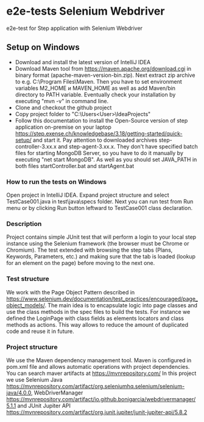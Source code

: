 # e2e-tests Selenium Webdriver

e2e-test for Step application with Selenium Webdriver

## Setup on Windows

- Download and install the latest version of IntelliJ IDEA
- Download Maven tool from <https://maven.apache.org/download.cgi> in binary format (apache-maven-version-bin.zip). Next extract zip archive to e.g. C:\Program Files\Maven. Then you have to set environment variables M2_HOME и MAVEN_HOME as well as add Maven/bin directory to PATH variable. Eventually check your installation by executing "mvn -v"  in command line.
- Clone and checkout the github project
- Copy project folder to "C:\Users\<User>\IdeaProjects\"
- Follow this documentation to install the Open-Source version of step application on-premise on your laptop <https://step.exense.ch/knowledgebase/3.18/getting-started/quick-setup/> and start it. Pay attention to downloaded archives step-controller-3.xx.x and step-agent-3.xx.x. They don't have specified batch files for starting MongoDB Server, so you have to do it manually by executing "net start MongoDB". As well as you should set JAVA_PATH in both files startController.bat and startAgent.bat

### How to run the tests on Windows

Open project in IntelliJ IDEA. Expand project structure and select TestCase001.java in test\java\specs folder. Next you can run test from Run menu or by clicking Run button leftward to TestCase001 class declaration.

### Description

Project contains simple JUnit test that will perform a login to your local step instance using the Selenium framework (the browser must be Chrome or Chromium). The test extended with browsing the step tabs (Plans, Keywords, Parameters, etc.) and making sure that the tab is loaded (lookup for an element on the page) before moving to the next one.

### Test structure

We work with the Page Object Pattern described in <https://www.selenium.dev/documentation/test_practices/encouraged/page_object_models/>. The main idea is to encapsulate logic into page classes and use the class methods in the spec files to build the tests. For instance we defined the LoginPage with class fields as elements locators and class methods as actions. This way allows to reduce the amount of duplicated code and reuse it in future.

### Project structure
We use the Maven dependency management tool. Maven is configured in pom.xml file and allows automatic operations with project dependencies. You can search maver artifacts at <https://mvnrepository.com/> In this project we use Selenium Java <https://mvnrepository.com/artifact/org.seleniumhq.selenium/selenium-java/4.0.0>, WebDriverManager <https://mvnrepository.com/artifact/io.github.bonigarcia/webdrivermanager/5.1.1> and JUnit Jupiter API <https://mvnrepository.com/artifact/org.junit.jupiter/junit-jupiter-api/5.8.2>
